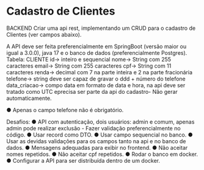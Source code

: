 # Cadastro de Clientes

BACKEND
 Criar uma api rest, implementando um CRUD para o cadastro de Clientes (ver campos abaixo).
 
 A API deve ser feita preferencialmente em SpringBoot (versão maior ou igual a 3.0.0), java 17 e
 o banco de dados (preferencialmente Postgres).
 Tabela:
 CLIENTE
 id-> inteiro e sequencial
 nome-> String com 255 caracteres
 email-> String com 255 caracteres
 cpf-> String com 11 caracteres
 renda-> decimal com 7 na parte inteira e 2 na parte fracionária
 telefone-> string deve ser capaz de gravar o ddd + número do telefone
 data_criacao-> compo data em formato de data e hora, na api deve ser tratado como
 UTC eprecisa ser parte da api do cadastro- Não gerar automaticamente.
 
 ● Apenas o campo telefone não é obrigatório.
 
 Desafios:
 ● API com autenticação, dois usuários: admin e comum, apenas admin pode realizar
 exclusão - Fazer validação preferencialmente no código.
 ● Usar record como DTO.
 ● Usar campo sequencial no banco.
 ● Usar as devidas validações para os campos tanto na api e no banco de dados.
 ● Mensagens adequadas para exibir no frontend.
 ● Não aceitar nomes repetidos.
 ● Não aceitar cpf repetidos.
 ● Rodar o banco em docker.
 ● Configurar a API para ser distribuída dentro de um docker.
